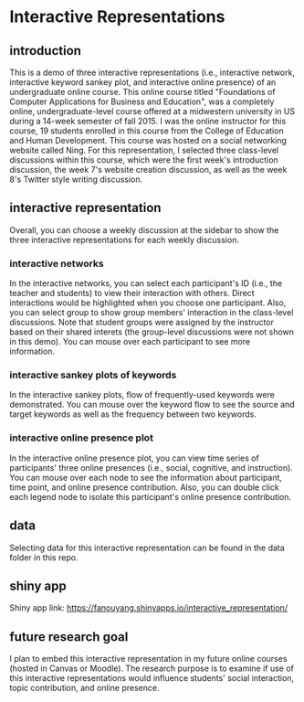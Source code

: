 # Interactive Representations
## introduction
This is a demo of three interactive representations (i.e., interactive network, interactive keyword sankey plot, and interactive online presence) of an undergraduate online course. This online course titled "Foundations of Computer Applications for Business and Education", was a completely online, undergraduate-level course offered at a midwestern university in US during a 14-week semester of fall 2015. I was the online instructor for this course, 19 students enrolled in this course from the College of Education and Human Development. This course was hosted on a social networking website called Ning. For this representation, I selected three class-level discussions within this course, which were the first week's introduction discussion, the week 7's website creation discussion, as well as the week 8's Twitter style writing discussion.

## interactive representation
Overall, you can choose a weekly discussion at the sidebar to show the three interactive representations for each weekly discussion.

### interactive networks
In the interactive networks, you can select each participant's ID (i.e., the teacher and students) to view their interaction with others. Direct interactions would be highlighted when you choose one participant. Also, you can select group to show group members' interaction in the class-level discussions. Note that student groups were assigned by the instructor based on their shared interets (the group-level discussions were not shown in this demo). You can mouse over each participant to see more information.

### interactive sankey plots of keywords
In the interactive sankey plots, flow of frequently-used keywords were demonstrated. You can mouse over the keyword flow to see the source and target keywords as well as the frequency between two keywords.

### interactive online presence plot
In the interactive online presence plot, you can view time series of participants' three online presences (i.e., social, cognitive, and instruction). You can mouse over each node to see the information about participant, time point, and online presence contribution. Also, you can double click each legend node to isolate this participant's online presence contribution.

## data
Selecting data for this interactive representation can be found in the data folder in this repo. 

## shiny app
Shiny app link: https://fanouyang.shinyapps.io/interactive_representation/

## future research goal
I plan to embed this interactive representation in my future online courses (hosted in Canvas or Moodle). The research purpose is to examine if use of this interactive representations would influence students' social interaction, topic contribution, and online presence.
